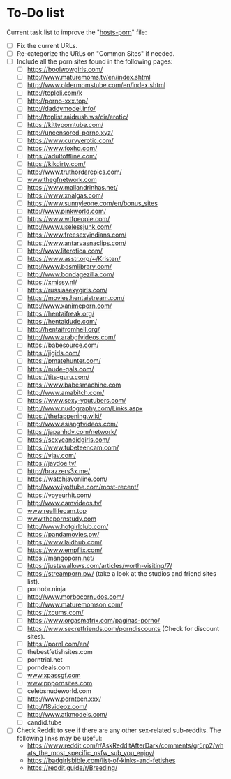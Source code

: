 # To-Do list
Current task list to improve the "[hosts-porn](https://raw.githubusercontent.com/foopsss/hosts/master/hosts-porn)" file:
- [ ] Fix the current URLs.
- [ ] Re-categorize the URLs on "Common Sites" if needed.
- [ ] Include all the porn sites found in the following pages:
  - [ ] https://boolwowgirls.com/
  - [ ] http://www.maturemoms.tv/en/index.shtml
  - [ ] http://www.oldermomstube.com/en/index.shtml
  - [ ] http://toploli.com/k
  - [ ] http://porno-xxx.top/
  - [ ] http://daddymodel.info/
  - [ ] http://toplist.raidrush.ws/dir/erotic/
  - [ ] https://kittyporntube.com/
  - [ ] http://uncensored-porno.xyz/
  - [ ] https://www.curvyerotic.com/
  - [ ] https://www.foxhq.com/
  - [ ] https://adultoffline.com/
  - [ ] https://kikdirty.com/
  - [ ] http://www.truthordarepics.com/
  - [ ] www.thegfnetwork.com
  - [ ] https://www.mallandrinhas.net/
  - [ ] https://www.xnalgas.com/
  - [ ] https://www.sunnyleone.com/en/bonus_sites
  - [ ] http://www.pinkworld.com/
  - [ ] https://www.wtfpeople.com/
  - [ ] http://www.uselessjunk.com/
  - [ ] https://www.freesexyindians.com/
  - [ ] https://www.antarvasnaclips.com/
  - [ ] http://www.literotica.com/
  - [ ] https://www.asstr.org/~/Kristen/
  - [ ] http://www.bdsmlibrary.com/
  - [ ] http://www.bondagezilla.com/
  - [ ] https://xmissy.nl/
  - [ ] https://russiasexygirls.com/
  - [ ] https://movies.hentaistream.com/
  - [ ] http://www.xanimeporn.com/
  - [ ] https://hentaifreak.org/
  - [ ] https://hentaidude.com/
  - [ ] http://hentaifromhell.org/
  - [ ] http://www.arabgfvideos.com/
  - [ ] https://babesource.com/
  - [ ] https://jjgirls.com/
  - [ ] https://pmatehunter.com/
  - [ ] https://nude-gals.com/
  - [ ] https://tits-guru.com/
  - [ ] https://www.babesmachine.com
  - [ ] http://www.amabitch.com/
  - [ ] https://www.sexy-youtubers.com/
  - [ ] http://www.nudography.com/Links.aspx
  - [ ] https://thefappening.wiki/
  - [ ] http://www.asiangfvideos.com/
  - [ ] https://japanhdv.com/network/
  - [ ] https://sexycandidgirls.com/
  - [ ] https://www.tubeteencam.com/
  - [ ] https://vjav.com/
  - [ ] https://javdoe.tv/
  - [ ] http://brazzers3x.me/
  - [ ] https://watchjavonline.com/
  - [ ] http://www.iyottube.com/most-recent/
  - [ ] https://voyeurhit.com/
  - [ ] http://www.camvideos.tv/
  - [ ] www.reallifecam.top
  - [ ] www.thepornstudy.com
  - [ ] http://www.hotgirlclub.com/
  - [ ] https://pandamovies.pw/
  - [ ] https://www.laidhub.com/
  - [ ] https://www.empflix.com/
  - [ ] https://mangoporn.net/
  - [ ] https://justswallows.com/articles/worth-visiting/7/ 
  - [ ] https://streamporn.pw/ (take a look at the studios and friend sites list).
  - [ ] pornobr.ninja
  - [ ] http://www.morbocornudos.com/
  - [ ] http://www.maturemomson.com/
  - [ ] https://xcums.com/
  - [ ] https://www.orgasmatrix.com/paginas-porno/
  - [ ] https://www.secretfriends.com/porndiscounts (Check for discount sites).
  - [ ] https://pornl.com/en/
  - [ ] thebestfetishsites.com
  - [ ] porntrial.net
  - [ ] porndeals.com
  - [ ] www.xpassgf.com
  - [ ] www.pppornsites.com
  - [ ] celebsnudeworld.com
  - [ ] http://www.pornteen.xxx/
  - [ ] http://18videoz.com/
  - [ ] http://www.atkmodels.com/
  - [ ] candid.tube
- [ ] Check Reddit to see if there are any other sex-related sub-reddits. The following links may be useful:
  - https://www.reddit.com/r/AskRedditAfterDark/comments/gr5rp2/whats_the_most_specific_nsfw_sub_you_enjoy/
  - https://badgirlsbible.com/list-of-kinks-and-fetishes
  - https://reddit.guide/r/Breeding/
  
